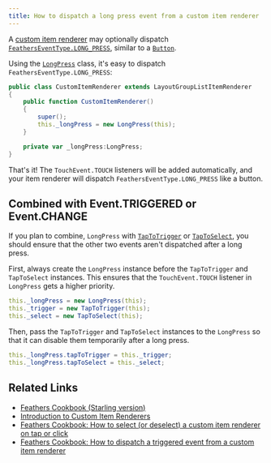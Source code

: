 ```yaml
---
title: How to dispatch a long press event from a custom item renderer
---
```


A [custom item renderer](../item-renderers.html) may optionally dispatch [`FeathersEventType.LONG_PRESS`](/api-reference/feathers/events/FeathersEventType.html#LONG_PRESS), similar to a [`Button`](../button.html).

Using the [`LongPress`](/api-reference/feathers/utils/touch/LongPress.html) class, it's easy to dispatch `FeathersEventType.LONG_PRESS`:

```actionscript
public class CustomItemRenderer extends LayoutGroupListItemRenderer
{
    public function CustomItemRenderer()
    {
        super();
        this._longPress = new LongPress(this);
    }

    private var _longPress:LongPress;
}
```

That's it! The `TouchEvent.TOUCH` listeners will be added automatically, and your item renderer will dispatch `FeathersEventType.LONG_PRESS` like a button.

## Combined with Event.TRIGGERED or Event.CHANGE

If you plan to combine, `LongPress` with [`TapToTrigger`](/api-reference/feathers/utils/touch/TapToTrigger.html) or [`TapToSelect`](/api-reference/feathers/utils/touch/LongPress.html), you should ensure that the other two events aren't dispatched after a long press.

First, always create the `LongPress` instance before the `TapToTrigger` and `TapToSelect` instances. This ensures that the `TouchEvent.TOUCH` listener in `LongPress` gets a higher priority.

```actionscript
this._longPress = new LongPress(this);
this._trigger = new TapToTrigger(this);
this._select = new TapToSelect(this);
```

Then, pass the `TapToTrigger` and `TapToSelect` instances to the `LongPress` so that it can disable them temporarily after a long press.

```actionscript
this._longPress.tapToTrigger = this._trigger;
this._longPress.tapToSelect = this._select;
```

## Related Links

- [Feathers Cookbook (Starling version)](./index.md)
- [Introduction to Custom Item Renderers](../item-renderers.html)
- [Feathers Cookbook: How to select (or deselect) a custom item renderer on tap or click](./item-renderer-select-on-tap.md)
- [Feathers Cookbook: How to dispatch a triggered event from a custom item renderer](./item-renderer-triggered-on-tap.md)
